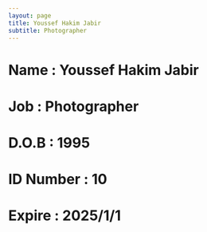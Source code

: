 ```yaml
---
layout: page
title: Youssef Hakim Jabir
subtitle: Photographer
---
```

# Name : Youssef Hakim Jabir
# Job : Photographer
# D.O.B : 1995
# ID Number : 10
# Expire : 2025/1/1
